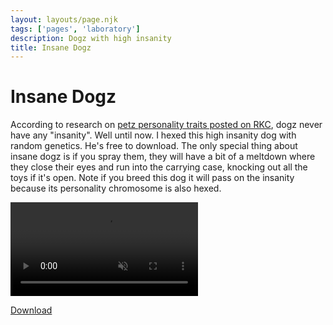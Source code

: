 ```yaml
---
layout: layouts/page.njk
tags: ['pages', 'laboratory']
description: Dogz with high insanity
title: Insane Dogz
---
```

# Insane Dogz
According to research on [petz personality traits posted on RKC](https://petzforum.proboards.com/thread/69589/personality-discussion), dogz never have any "insanity". Well until now. I hexed this high insanity dog with random genetics. He's free to download. The only special thing about insane dogz is if you spray them, they will have a bit of a meltdown where they close their eyes and run into the carrying case, knocking out all the toys if it's open. Note if you breed this dog it will pass on the insanity because its personality chromosome is also hexed.

<video autoplay loop muted playsinline><source src='https://cdn.glitch.com/e8c48446-7221-44a1-aabd-d809cd1d1e34%2FCleanShot%202021-08-09%20at%2019.34.14.mp4?v=1628557178941' type='video/mp4'></video>

[Download](/public/downloads/insane-dog.zip?v=1628557248410)


